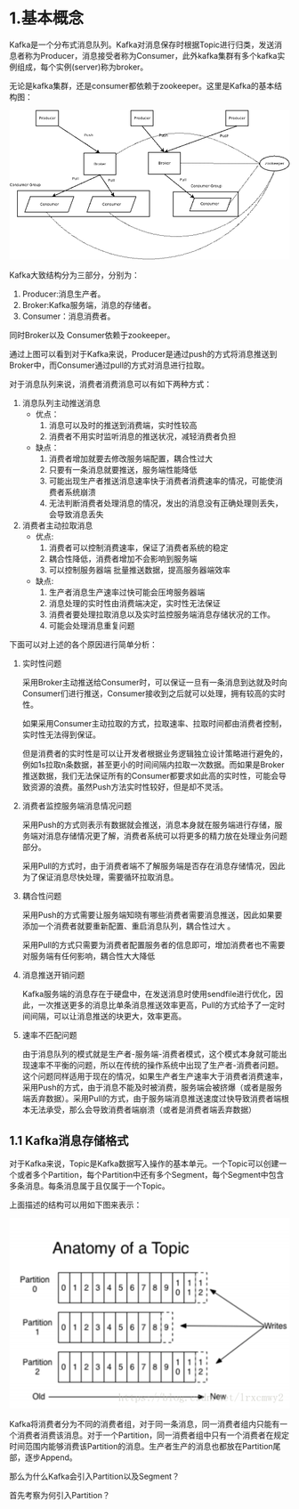 # 1.基本概念

Kafka是一个分布式消息队列。Kafka对消息保存时根据Topic进行归类，发送消息者称为Producer，消息接受者称为Consumer，此外kafka集群有多个kafka实例组成，每个实例(server)称为broker。

无论是kafka集群，还是consumer都依赖于zookeeper。这里是Kafka的基本结构图：

![Kafka基本结构图](./Kafka基本结构图.png)

Kafka大致结构分为三部分，分别为：

1. Producer:消息生产者。
2. Broker:Kafka服务端，消息的存储者。
3. Consumer：消息消费者。

同时Broker以及 Consumer依赖于zookeeper。

通过上图可以看到对于Kafka来说，Producer是通过push的方式将消息推送到Broker中，而Consumer通过pull的方式对消息进行拉取。

对于消息队列来说，消费者消费消息可以有如下两种方式：

1. 消息队列主动推送消息
   - 优点：
     1. 消息可以及时的推送到消费端，实时性较高
     2. 消费者不用实时监听消息的推送状况，减轻消费者负担
   - 缺点：
     1. 消费者增加就要去修改服务端配置，耦合性过大
     2. 只要有一条消息就要推送，服务端性能降低
     3. 可能出现生产者推送消息速率快于消费者消费速率的情况，可能使消费者系统崩溃
     4. 无法判断消费者处理消息的情况，发出的消息没有正确处理则丢失，会导致消息丢失
2. 消费者主动拉取消息
   - 优点:
     1. 消费者可以控制消费速率，保证了消费者系统的稳定
     2. 耦合性降低，消费者增加不会影响到服务端
     3. 可以控制服务器端 批量推送数据，提高服务器端效率
   - 缺点:
     1. 生产者消息生产速率过快可能会压垮服务器端
     2. 消息处理的实时性由消费端决定，实时性无法保证
     3. 消费者要处理拉取消息以及实时监控服务端消息存储状况的工作。
     4. 可能会处理消息重复问题

下面可以对上述的各个原因进行简单分析：

1. 实时性问题

    采用Broker主动推送给Consumer时，可以保证一旦有一条消息到达就及时向Consumer们进行推送，Consumer接收到之后就可以处理，拥有较高的实时性。

    如果采用Consumer主动拉取的方式，拉取速率、拉取时间都由消费者控制，实时性无法得到保证。

    但是消费者的实时性是可以让开发者根据业务逻辑独立设计策略进行避免的，例如1s拉取n条数据，甚至更小的时间间隔内拉取一次数据。而如果是Broker推送数据，我们无法保证所有的Consumer都要求如此高的实时性，可能会导致资源的浪费。虽然Push方法实时性较好，但是却不灵活。

2. 消费者监控服务端消息情况问题

    采用Push的方式则表示有数据就会推送，消息本身就在服务端进行存储，服务端对消息存储情况更了解，消费者系统可以将更多的精力放在处理业务问题部分。

    采用Pull的方式时，由于消费者端不了解服务端是否存在消息存储情况，因此为了保证消息尽快处理，需要循环拉取消息。

3. 耦合性问题

    采用Push的方式需要让服务端知晓有哪些消费者需要消息推送，因此如果要添加一个消费者就要重新配置、重启消息队列，耦合性过大 。

    采用Pull的方式只需要为消费者配置服务者的信息即可，增加消费者也不需要对服务端有任何影响，耦合性大大降低

4. 消息推送开销问题

    Kafka服务端的消息存在于硬盘中，在发送消息时使用sendfile进行优化，因此，一次推送更多的消息比单条消息推送效率更高，Pull的方式给予了一定时间间隔，可以让消息推送的块更大，效率更高。

5. 速率不匹配问题

    由于消息队列的模式就是生产者-服务端-消费者模式，这个模式本身就可能出现速率不平衡的问题，所以在传统的操作系统中出现了生产者-消费者问题。这个问题同样适用于现在的情况，如果生产者生产速率大于消费者消费速率，采用Push的方式，由于消息不能及时被消费，服务端会被挤爆（或者是服务端丢弃数据）。采用Pull的方式，由于服务端消息推送速度过快导致消费者端根本无法承受，那么会导致消费者端崩溃（或者是消费者端丢弃数据）

## 1.1 Kafka消息存储格式

对于Kafka来说，Topic是Kafka数据写入操作的基本单元。一个Topic可以创建一个或者多个Partition，每个Partition中还有多个Segment，每个Segment中包含多条消息。每条消息属于且仅属于一个Topic。

上面描述的结构可以用如下图来表示：

![Kafka Topic结构](./Kafka&#32;Topic结构.png)

Kafka将消费者分为不同的消费者组，对于同一条消息，同一消费者组内只能有一个消费者消费该消息。对于一个Partition，同一消费者组中只有一个消费者在规定时间范围内能够消费该Partition的消息。生产者生产的消息也都放在Partition尾部，逐步Append。

那么为什么Kafka会引入Partition以及Segment？

首先考察为何引入Partition？

